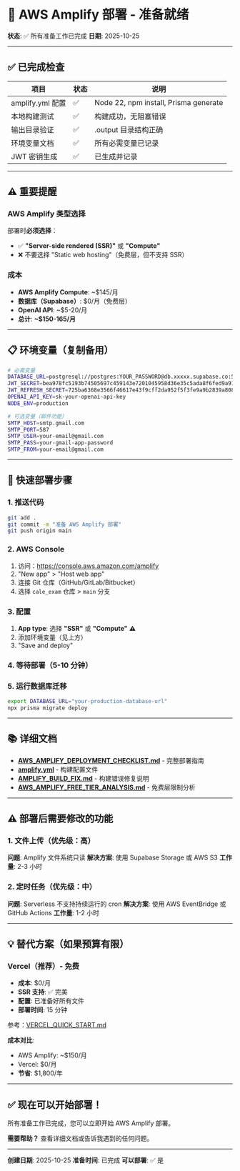 # 🚀 AWS Amplify 部署 - 准备就绪

**状态**: ✅ 所有准备工作已完成
**日期**: 2025-10-25

---

## ✅ 已完成检查

| 项目 | 状态 | 说明 |
|------|------|------|
| amplify.yml 配置 | ✅ | Node 22, npm install, Prisma generate |
| 本地构建测试 | ✅ | 构建成功，无阻塞错误 |
| 输出目录验证 | ✅ | .output 目录结构正确 |
| 环境变量文档 | ✅ | 所有必需变量已记录 |
| JWT 密钥生成 | ✅ | 已生成并记录 |

---

## ⚠️ 重要提醒

### AWS Amplify 类型选择

部署时**必须选择**：
- ✅ **"Server-side rendered (SSR)"** 或 **"Compute"**
- ❌ 不要选择 "Static web hosting"（免费层，但不支持 SSR）

### 成本

- **AWS Amplify Compute**: ~$145/月
- **数据库（Supabase）**: $0/月（免费层）
- **OpenAI API**: ~$5-20/月
- **总计**: **~$150-165/月**

---

## 📋 环境变量（复制备用）

```bash
# 必需变量
DATABASE_URL=postgresql://postgres:YOUR_PASSWORD@db.xxxxx.supabase.co:5432/postgres
JWT_SECRET=bea978fc5193b74505697c459143e7201045958d36e35c5ada8f6fed9a91f5fb
JWT_REFRESH_SECRET=725ba6368e3566f46617e43f9cff2da952f5f3fe9a9b2839a808aec7c0880a13
OPENAI_API_KEY=sk-your-openai-api-key
NODE_ENV=production

# 可选变量（邮件功能）
SMTP_HOST=smtp.gmail.com
SMTP_PORT=587
SMTP_USER=your-email@gmail.com
SMTP_PASS=your-gmail-app-password
SMTP_FROM=your-email@gmail.com
```

---

## 🚀 快速部署步骤

### 1. 推送代码
```bash
git add .
git commit -m "准备 AWS Amplify 部署"
git push origin main
```

### 2. AWS Console
1. 访问：https://console.aws.amazon.com/amplify
2. "New app" > "Host web app"
3. 连接 Git 仓库（GitHub/GitLab/Bitbucket）
4. 选择 `cale_exam` 仓库 > `main` 分支

### 3. 配置
1. **App type**: 选择 **"SSR"** 或 **"Compute"** ⚠️
2. 添加环境变量（见上方）
3. "Save and deploy"

### 4. 等待部署（5-10 分钟）

### 5. 运行数据库迁移
```bash
export DATABASE_URL="your-production-database-url"
npx prisma migrate deploy
```

---

## 📚 详细文档

- **[AWS_AMPLIFY_DEPLOYMENT_CHECKLIST.md](AWS_AMPLIFY_DEPLOYMENT_CHECKLIST.md)** - 完整部署指南
- **[amplify.yml](amplify.yml)** - 构建配置文件
- **[AMPLIFY_BUILD_FIX.md](AMPLIFY_BUILD_FIX.md)** - 构建错误修复说明
- **[AWS_AMPLIFY_FREE_TIER_ANALYSIS.md](AWS_AMPLIFY_FREE_TIER_ANALYSIS.md)** - 免费层限制分析

---

## ⚠️ 部署后需要修改的功能

### 1. 文件上传（优先级：高）
**问题**: Amplify 文件系统只读
**解决方案**: 使用 Supabase Storage 或 AWS S3
**工作量**: 2-3 小时

### 2. 定时任务（优先级：中）
**问题**: Serverless 不支持持续运行的 cron
**解决方案**: 使用 AWS EventBridge 或 GitHub Actions
**工作量**: 1-2 小时

---

## 💡 替代方案（如果预算有限）

### Vercel（推荐）- 免费

- **成本**: $0/月
- **SSR 支持**: ✅ 完美
- **配置**: 已准备好所有文件
- **部署时间**: 15 分钟

参考：[VERCEL_QUICK_START.md](VERCEL_QUICK_START.md)

**成本对比**:
- AWS Amplify: ~$150/月
- Vercel: $0/月
- **节省**: $1,800/年

---

## ✅ 现在可以开始部署！

所有准备工作已完成，您可以立即开始 AWS Amplify 部署。

**需要帮助？** 查看详细文档或告诉我遇到的任何问题。

---

**创建日期**: 2025-10-25
**准备时间**: 已完成
**可以部署**: ✅ 是
